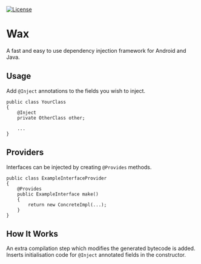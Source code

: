 [![License](https://img.shields.io/badge/license-Apache-blue.svg?style=flat-square)](LICENSE-2.0.txt)

# Wax

A fast and easy to use dependency injection framework for Android and Java.

## Usage

Add `@Inject` annotations to the fields you wish to inject.

```
public class YourClass
{
    @Inject
    private OtherClass other;
    
    ...
}
```

## Providers

Interfaces can be injected by creating `@Provides` methods.

```
public class ExampleInterfaceProvider
{
    @Provides
    public ExampleInterface make()
    {
        return new ConcreteImpl(...);
    }
}
```

## How It Works

An extra compilation step which modifies the generated bytecode is added. Inserts initialisation code for `@Inject` annotated fields in the constructor.
